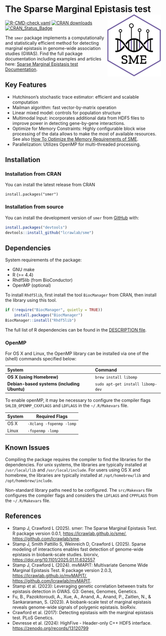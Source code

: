 
<!-- README.md is generated from README.Rmd. Please edit that file -->
<!-- You'll still need to render `README.Rmd` regularly, to keep `README.md`
up-to-date.
`devtools::build_readme()` is handy for this. -->

# The Sparse Marginal Epistasis test <img src="man/figures/logo.png" align="right" height="200" alt="" />

<!-- badges: start -->

[![R-CMD-check.yaml](https://github.com/lcrawlab/sme/actions/workflows/r-cmd-check.yml/badge.svg)](https://github.com/lcrawlab/sme/actions/workflows/r-cmd-check.yml)
[![CRAN
downloads](https://cranlogs.r-pkg.org/badges/grand-total/smer)](https://cranlogs.r-pkg.org/badges/grand-total/smer)
[![CRAN_Status_Badge](https://www.r-pkg.org/badges/version/smer)](https://cran.r-project.org/package=smer)
<!-- badges: end -->

The `smer` package implements a computationally and statistically
efficient method for detecting marginal epistasis in genome-wide
association studies (GWAS). Find the full package documentation
including examples and articles here: [Sparse Marginal Epistasis test
Documentation](https://lcrawlab.github.io/sme/).

## Key Features

- Hutchinson’s stochastic trace estimator: efficient and scalable
  computation
- Mailman algorithm: fast vector-by-matrix operation
- Linear mixed model: controls for population structure
- Multimodal Input: incorporates additional data from HDF5 files to
  improve power in detecting gene-by-gene interactions.
- Optimize for Memory Constraints: Highly configurable block wise
  processing of the data allows to make the most of available resources.
  See also [How To Optimize the Memory Requirements of
  SME](https://lcrawlab.github.io/sme/articles/tutorial-memory-optimization.html).
- Parallelization: Utilizes OpenMP for multi-threaded processing.

## Installation

### Installation from CRAN

You can install the latest release from CRAN

```
install.packages("smer")
```

### Installation from source

You can install the development version of `smer` from
[GitHub](https://github.com/) with:

``` r
install.packages("devtools")
devtools::install_github("lcrawlab/sme")
```

## Dependencies

System requirements of the package:

- GNU make
- R (\>= 4.4)
- Rhdf5lib (from BioConductor)
- OpenMP (optional)

To install `Rhdf5lib`, first install the tool `BiocManager` from CRAN,
then install the library using this tool.

``` r
if (!require("BiocManager", quietly = TRUE))
    install.packages("BiocManager")
BiocManager::install("Rhdf5lib")
```

The full list of R dependencies can be found in the [DESCRIPTION
file](https://github.com/lcrawlab/sme/blob/main/DESCRIPTION).

### OpenMP

For OS X and Linux, the OpenMP library can be installed via one of the
(shell) commands specified below:

| System | Command |
|:---|:---|
| **OS X (using Homebrew)** | `brew install libomp` |
| **Debian-based systems (including Ubuntu)** | `sudo apt-get install libomp-dev` |

To enable openMP, it may be necessary to configure the compiler flags
`SHLIB_OPENMP_CXXFLAGS` and `LDFLAGS` in the `~/.R/Makevars` file.

| System | Required Flags           |
|--------|--------------------------|
| OS X   | `-Xclang -fopenmp -lomp` |
| Linux  | `-fopenmp -lomp`         |

## Known Issues

Compiling the package requires the compiler to find the libraries for
the dependencies. For unix systems, the libraries are typically
installed at `/usr/local/lib` and `/usr/local/include`. For users using
OS X and homebrew, the libraries are typically installed at
`/opt/homebrew/lib` and `/opt/homebrew/include`.

Non-standard library paths need to be configured. The `src/Makevars`
file configures the compiler flags and considers the `LDFLAGS` and
`CPPFLAGS` from the `~/.R/Makevars` file.

## References

- Stamp J, Crawford L (2025). smer: The Sparse Marginal Epistasis Test. R
  package version 0.0.1, <https://lcrawlab.github.io/sme/>,
  <https://github.com/lcrawlab/sme>.
- Stamp J, Smith Pattillo S, Weinreich D, Crawford L (2025). Sparse
  modeling of interactions enables fast detection of genome-wide
  epistasis in biobank-scale studies. biorxiv,
  <https://doi.org/10.1101/2025.01.11.632557>
- Stamp J, Crawford L (2024). mvMAPIT: Multivariate Genome Wide Marginal
  Epistasis Test. R package version 2.0.3,
  <https://lcrawlab.github.io/mvMAPIT/>,
  <https://github.com/lcrawlab/mvMAPIT>.
- Stamp et al. (2023): Leveraging genetic correlation between traits for
  epistasis detection in GWAS. G3: Genes, Genomes, Genetics.
- Fu, B., Pazokitoroudi, A., Xue, A., Anand, A., Anand, P., Zaitlen, N.,
  & Sankararaman, S. (2023). A biobank-scale test of marginal epistasis
  reveals genome-wide signals of polygenic epistasis. bioRxiv.
- Crawford et al. (2017): Detecting epistasis with the marginal
  epistasis test. PLoS Genetics.
- Devresse et al. (2024): HighFive - Header-only C++ HDF5 interface.
  <https://zenodo.org/records/13120799>
